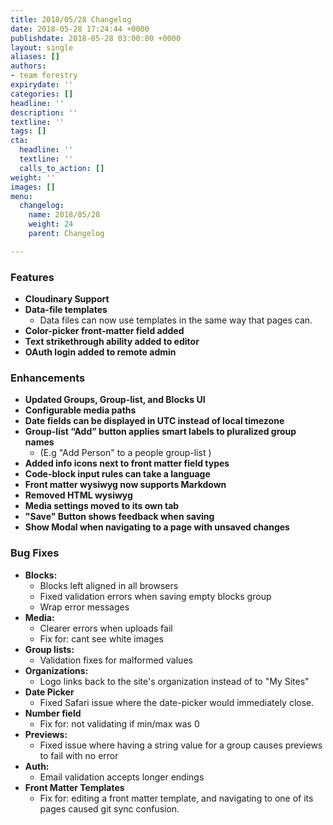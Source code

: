 ```yaml
---
title: 2018/05/28 Changelog
date: 2018-05-28 17:24:44 +0000
publishdate: 2018-05-28 03:00:00 +0000
layout: single
aliases: []
authors:
- team forestry
expirydate: ''
categories: []
headline: ''
description: ''
textline: ''
tags: []
cta:
  headline: ''
  textline: ''
  calls_to_action: []
weight: ''
images: []
menu:
  changelog:
    name: 2018/05/28
    weight: 24
    parent: Changelog

---
```

### Features

* **Cloudinary Support**
* **Data-file templates**
  * Data files can now use templates in the same way that pages can.
* **Color-picker front-matter field added**
* **Text strikethrough ability added to editor**
* **OAuth login added to remote admin**

### Enhancements

* **Updated Groups, Group-list, and Blocks UI**
* **Configurable media paths**
* **Date fields can be displayed in UTC instead of local timezone**
* **Group-list “Add” button applies smart labels to pluralized group names**
  * (E.g "Add Person" to a people group-list )
* **Added info icons next to front matter field types**
* **Code-block input rules can take a language**
* **Front matter wysiwyg now supports Markdown**
* **Removed HTML wysiwyg**
* **Media settings moved to its own tab**
* **"Save" Button shows feedback when saving**
* **Show Modal when navigating to a page with unsaved changes**

### Bug Fixes

* **Blocks:**
  * Blocks left aligned in all browsers
  * Fixed validation errors when saving empty blocks group
  * Wrap error messages
* **Media:**
  * Clearer errors when uploads fail
  * Fix for: cant see white images
* **Group lists:**
  * Validation fixes for malformed values
* **Organizations:**
  * Logo links back to the site's organization instead of to "My Sites"
* **Date Picker**
  * Fixed Safari issue where the date-picker would immediately close.
* **Number field**
  * Fix for: not validating if min/max was 0
* **Previews:**
  * Fixed issue where having a string value for a group causes previews to fail with no error
* **Auth:**
  * Email validation accepts longer endings
* **Front Matter Templates**
  * Fix for: editing a front matter template, and navigating to one of its pages caused git sync confusion.